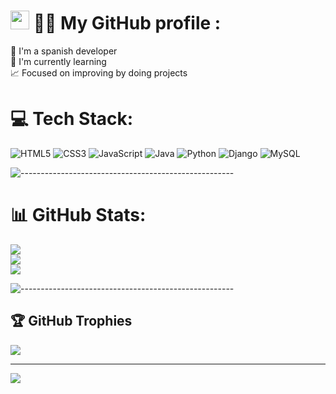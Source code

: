 # <img src="https://raw.githubusercontent.com/MartinHeinz/MartinHeinz/master/wave.gif" width="30px" height="30px" /> 👨‍🚀 My GitHub profile :
🔭 I'm a spanish developer<br>🌱 I'm currently learning<br>📈 Focused on improving by doing projects

# 💻 Tech Stack:
![HTML5](https://img.shields.io/badge/html5-%23E34F26.svg?style=for-the-badge&logo=html5&logoColor=white) ![CSS3](https://img.shields.io/badge/css3-%231572B6.svg?style=for-the-badge&logo=css3&logoColor=white) ![JavaScript](https://img.shields.io/badge/javascript-%23323330.svg?style=for-the-badge&logo=javascript&logoColor=%23F7DF1E) ![Java](https://img.shields.io/badge/java-%23ED8B00.svg?style=for-the-badge&logo=java&logoColor=white) ![Python](https://img.shields.io/badge/python-3670A0?style=for-the-badge&logo=python&logoColor=ffdd54) ![Django](https://img.shields.io/badge/django-%23092E20.svg?style=for-the-badge&logo=django&logoColor=white) ![MySQL](https://img.shields.io/badge/mysql-%2300f.svg?style=for-the-badge&logo=mysql&logoColor=white)

![-----------------------------------------------------](https://raw.githubusercontent.com/andreasbm/readme/master/assets/lines/rainbow.png)

# 📊 GitHub Stats:
![](https://github-readme-stats.vercel.app/api?username=jpuentesdev&theme=radical&hide_border=false&include_all_commits=false&count_private=false)<br/>
![](https://github-readme-streak-stats.herokuapp.com/?user=jpuentesdev&theme=radical&hide_border=false)<br/>
![](https://github-readme-stats.vercel.app/api/top-langs/?username=jpuentesdev&theme=radical&hide_border=false&include_all_commits=false&count_private=false&layout=compact)

![-----------------------------------------------------](https://raw.githubusercontent.com/andreasbm/readme/master/assets/lines/rainbow.png)

## 🏆 GitHub Trophies
![](https://github-profile-trophy.vercel.app/?username=jpuentesdev&theme=radical&no-frame=false&no-bg=true&margin-w=4)

---
[![](https://visitcount.itsvg.in/api?id=jpuentesdev&icon=0&color=0)](https://visitcount.itsvg.in)

<!-- Proudly created with GPRM ( https://gprm.itsvg.in ) -->
